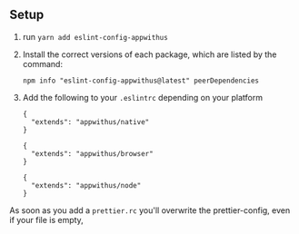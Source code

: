 ## Setup

1. run `yarn add eslint-config-appwithus`

2. Install the correct versions of each package, which are listed by the command:

    `npm info "eslint-config-appwithus@latest" peerDependencies`

3. Add the following to your `.eslintrc` depending on your platform

   ```
   {
     "extends": "appwithus/native"
   }
   ```
   ```
   {
     "extends": "appwithus/browser"
   }
   ```

   ```
   {
     "extends": "appwithus/node"
   }
   ```

As soon as you add a `prettier.rc` you'll overwrite the prettier-config, even if your file is empty,
